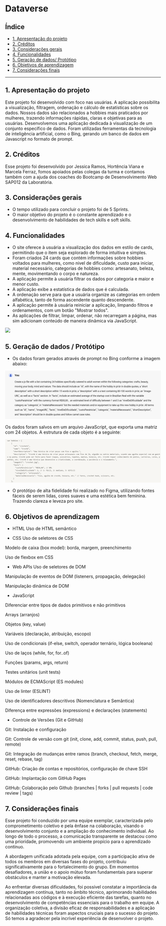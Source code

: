# Dataverse

## Índice

* [1. Apresentação do projeto](#1-apresentação-do-projeto)
* [2. Créditos](#2-créditos)
* [3. Considerações gerais](#3-considerações-gerais)
* [4. Funcionalidades](#4-funcionalidades)
* [5. Geração de dados/ Protótipo](#5-geração-de-dados-protótipo)
* [6. Objetivos de aprendizagem](#8-objetivos-de-aprendizagem)
* [7. Considerações finais](#7-considerações-finais)

***

## 1. Apresentação do projeto

Este projeto foi desenvolvido com foco nas usuárias. A aplicação possibilita a visualização, filtragem, ordenação e cálculo de estatísticas sobre os dados. Nossos dados são relacionados a hobbies mais praticados por mulheres, trazendo informações rápidas, claras e objetivas para as usuárias. Desenvolvemos uma aplicação dedicada à visualização de um conjunto específico de dados. Foram utilizadas ferramentas da tecnologia de inteligência artificial, como o Bing, gerando um banco de dados em Javascript no formato de prompt.


## 2. Créditos

Esse projeto foi desenvolvido por Jessica Ramos, Hortência Viana e Marcela Ferraz, fomos apoiados pelas colegas da turma e contamos também com a ajuda dos coaches do Bootcamp de Desenvolvimento Web SAP012 da Laboratória. 


## 3. Considerações gerais
* O tempo utilizado para concluir o projeto foi de 5 Sprints.
* O maior objetivo do projeto é o constante aprendizado e o desenvolvimento de habilidades de tech skills e soft skills. 

## 4. Funcionalidades

* O site oferece à usuária a visualização dos dados em estilo de cards, permitindo que o item seja explorado de forma intuitiva e simples.
* Foram criados 24 cards que contém informações sobre hobbies voltados para mulheres, como nivel de dificuldade, custo para iniciar, material necessário, categorias de hobbies como: artesanato, beleza, mente, movimentando o corpo e natureza.
* A aplicação permite à usuária filtrar os dados por categoria e maior e menor custo.
* A aplicação exibe a estatística de dados que é calculada.
* A ordenação serve para que a usuária organize as categorias em ordem alfabética, tanto de forma ascendente quanto descendente.
* A aplicação permite à usuária reiniciar a aplicação, limpando filtros e ordenamentos, com um botão "Mostrar todos".
* As aplicações de filtrar, limpar, ordenar, não recarregam a página, mas sim adicionam conteúdo de maneira dinâmica via JavaScript.

<img src="src\data\readme\reeadme.gif"> 

## 5. Geração de dados / Protótipo
* Os dados foram gerados através de prompt no Bing conforme a imagem abaixo:

<img src="src\data\readme\prompt_readme.png">

 Os dados foram salvos em um arquivo JavaScript, que exporta uma matriz com 24 objetos. A estrutura de cada objeto é a seguinte:

<img src="src\data\readme\card_hobby.png">



* O protótipo de alta fidelidade foi realizado no Figma, utilizando fontes fáceis de serem lidas, cores suaves e uma estética bem feminina. Trazendo clareza e leveza pro site. 
  
 
## 6. Objetivos de aprendizagem
* HTML
 Uso de HTML semântico

 * CSS
 Uso de seletores de CSS

 Modelo de caixa (box model): borda, margem, preenchimento

 Uso de flexbox em CSS

 * Web APIs
 Uso de seletores de DOM

 Manipulação de eventos de DOM (listeners, propagação, delegação)

 Manipulação dinâmica de DOM

* JavaScript

 Diferenciar entre tipos de dados primitivos e não primitivos

 Arrays (arranjos)

 Objetos (key, value)

 Variáveis (declaração, atribuição, escopo)

 Uso de condicionais (if-else, switch, operador ternário, lógica booleana)

 Uso de laços (while, for, for..of)

 Funções (params, args, return)

 Testes unitários (unit tests)

 Módulos de ECMAScript (ES modules)

 Uso de linter (ESLINT)

 Uso de identificadores descritivos (Nomenclatura e Semântica)

 Diferença entre expressões (expressions) e declarações (statements)

 * Controle de Versões (Git e GitHub)

 Git: Instalação e configuração

 Git: Controle de versão com git (init, clone, add, commit, status, push, pull, remote)

 Git: Integração de mudanças entre ramos (branch, checkout, fetch, merge, reset, rebase, tag)

 GitHub: Criação de contas e repositórios, configuração de chave SSH

 GitHub: Implantação com GitHub Pages

 GitHub: Colaboração pelo Github (branches | forks | pull requests | code review | tags)

## 7. Considerações finais
Esse projeto foi conduzido por uma equipe exemplar, caracterizada pelo comprometimento coletivo e pela ênfase na colaboração, visando o desenvolvimento conjunto e a ampliação do conhecimento individual. Ao longo de todo o processo, a comunicação transparente se destacou como uma prioridade, promovendo um ambiente propício para o aprendizado contínuo.

A abordagem unificada adotada pela equipe, com a participação ativa de todos os membros em diversas fases do projeto, contribuiu significativamente para o fortalecimento do grupo. Em momentos desafiadores, a união e o apoio mútuo foram fundamentais para superar obstáculos e manter a motivação elevada.

Ao enfrentar diversas dificuldades, foi possível constatar a importância da aprendizagem contínua, tanto no âmbito técnico, aprimorando habilidades relacionadas aos códigos e à execução eficiente das tarefas, quanto no desenvolvimento de competências essenciais para o trabalho em equipe. A organização coletiva, a divisão eficaz de responsabilidades e a aplicação de habilidades técnicas foram aspectos cruciais para o sucesso do projeto. Só temos a agradecer pela incrível experiência de desenvolver o projeto. 


